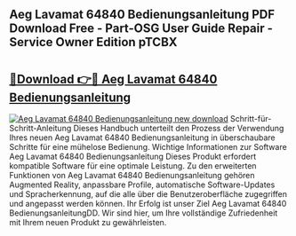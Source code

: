 ## Aeg Lavamat 64840 Bedienungsanleitung PDF Download Free - Part-OSG User Guide Repair - Service Owner Edition pTCBX

# <h2><a href="http://df10evh.blite.top/?on=Aeg+Lavamat+64840+Bedienungsanleitung">🔗Download 👉🔴 Aeg Lavamat 64840 Bedienungsanleitung</a></h2>

[![Aeg Lavamat 64840 Bedienungsanleitung new download](https://i.imgur.com/lujVjoI.png)](http://df10evh.blite.top/?on=Aeg+Lavamat+64840+Bedienungsanleitung)
Schritt-für-Schritt-Anleitung Dieses Handbuch unterteilt den Prozess der Verwendung Ihres neuen Aeg Lavamat 64840 Bedienungsanleitung in überschaubare Schritte für eine mühelose Bedienung. Wichtige Informationen zur Software Aeg Lavamat 64840 Bedienungsanleitung Dieses Produkt erfordert kompatible Software für eine optimale Leistung. Zu den erweiterten Funktionen von Aeg Lavamat 64840 Bedienungsanleitung gehören Augmented Reality, anpassbare Profile, automatische Software-Updates und Spracherkennung, auf die alle über die Benutzeroberfläche zugegriffen und angepasst werden können. Ihr Erfolg ist unser Ziel Aeg Lavamat 64840 BedienungsanleitungDD. Wir sind hier, um Ihre vollständige Zufriedenheit mit Ihrem neuen Produkt zu gewährleisten.
